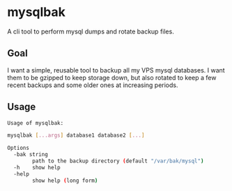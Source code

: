 # mysqlbak

A cli tool to perform mysql dumps and rotate backup files.

## Goal

I want a simple, reusable tool to backup all my VPS mysql databases. I want them
to be gzipped to keep storage down, but also rotated to keep a few recent
backups and some older ones at increasing periods.

## Usage

```sh
Usage of mysqlbak:

mysqlbak [...args] database1 database2 [...]

Options
  -bak string
        path to the backup directory (default "/var/bak/mysql")
  -h    show help
  -help
        show help (long form)
```
